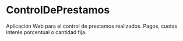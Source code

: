 # ControlDePrestamos
Aplicación Web para el control de prestamos realizados. Pagos, cuotas interés porcentual o cantidad fija.
